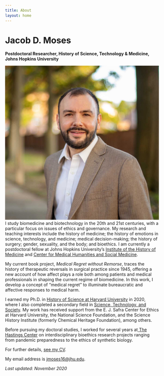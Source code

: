 ```yaml
---
title: About
layout: home
---
```

# Jacob D. Moses  
**Postdoctoral Researcher, History of Science, Technology & Medicine, Johns Hopkins University**

![Photo of Jacob Moses leading a session at a teaching and learning conference at Harvard University.][image-1]I study biomedicine and biotechnology in the 20th and 21st centuries, with a particular focus on issues of ethics and governance. My research and teaching interests include the history of medicine; the history of emotions in science, technology, and medicine; medical decision-making; the history of surgery; gender, sexuality, and the body; and bioethics. I am currently a postdoctoral fellow at Johns Hopkins University’s [Institute of the History of Medicine][1] and [Center for Medical Humanities and Social Medicine][2].

My current book project, _Medical Regret without Remorse_, traces the history of therapeutic reversals in surgical practice since 1945, offering a new account of how affect plays a role both among patients and medical professionals in shaping the current regime of biomedicine. In this work, I develop a concept of “medical regret” to illuminate bureaucratic and affective responses to medical harm.

I earned my Ph.D. in [History of Science at Harvard University][3] in 2020, where I also completed a secondary field in [Science, Technology, and Society][4]. My work has received support from the E. J. Safra Center for Ethics at Harvard University, the National Science Foundation, and the Science History Institute (formerly Chemical Heritage Foundation), among others.

Before pursuing my doctoral studies, I worked for several years at[ The Hastings Center][5] on interdisciplinary bioethics research projects ranging from pandemic preparedness to the ethics of synthetic biology.

For further details, [see my CV][6].

My email address is [jmoses16@jhu.edu][7].

_Last updated: November 2020_

[1]:	https://hopkinshistoryofmedicine.org
[2]:	https://hopkinsmedicalhumanities.org
[3]:	https://histsci.fas.harvard.edu
[4]:	http://sts.hks.harvard.edu
[5]:	https://www.thehastingscenter.org
[6]:	/cv/ "Curriculum Vitae"
[7]:	mailto:jmoses16@jhu.edu

[image-1]:	/assets/img/jacob-moses-20.jpg